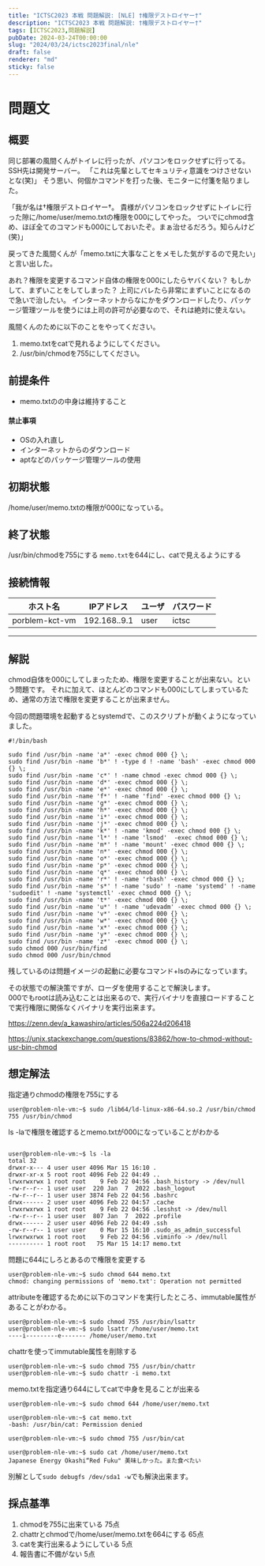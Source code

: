 ```yaml
---
title: "ICTSC2023 本戦 問題解説: [NLE] †権限デストロイヤー†"
description: "ICTSC2023 本戦 問題解説: †権限デストロイヤー†"
tags: [ICTSC2023,問題解説]
pubDate: 2024-03-24T00:00:00
slug: "2024/03/24/ictsc2023final/nle"
draft: false
renderer: "md"
sticky: false
---
```


# 問題文

## 概要

同じ部署の風間くんがトイレに行ったが、パソコンをロックせずに行ってる。
SSH先は開発サーバー。
「これは先輩としてセキュリティ意識をつけさせないとな(笑)」
そう思い、何個かコマンドを打った後、モニターに付箋を貼りました。

「我が名は†権限デストロイヤー†。
貴様がパソコンをロックせずにトイレに行った隙に/home/user/memo.txtの権限を000にしてやった。
ついでにchmod含め、ほぼ全てのコマンドも000にしておいたぞ。まぁ治せるだろう。知らんけど(笑)」

戻ってきた風間くんが「memo.txtに大事なことをメモした気がするので見たい」と言い出した。

あれ？権限を変更するコマンド自体の権限を000にしたらヤバくない？
もしかして、まずいことをしてしまった？
上司にバレたら非常にまずいことになるので急いで治したい。
インターネットからなにかをダウンロードしたり、パッケージ管理ツールを使うには上司の許可が必要なので、それは絶対に使えない。

風間くんのために以下のことをやってください。

1. memo.txtをcatで見れるようにしてください。
2. /usr/bin/chmodを755にしてください。

## 前提条件

- memo.txtのの中身は維持すること

#### 禁止事項

- OSの入れ直し
- インターネットからのダウンロード
- aptなどのパッケージ管理ツールの使用

## 初期状態

/home/user/memo.txtの権限が000になっている。

## 終了状態

/usr/bin/chmodを755にする
`memo.txt`を644にし、catで見えるようにする

## 接続情報

| ホスト名 | IPアドレス | ユーザ | パスワード|
| --------- | ----------- | ------ | ------------------ |
| porblem-kct-vm | 192.168..9.1 | user | ictsc |

---

## 解説

chmod自体を000にしてしまったため、権限を変更することが出来ない。という問題です。
それに加えて、ほとんどのコマンドも000にしてしまっているため、通常の方法で権限を変更することが出来ません。

今回の問題環境を起動するとsystemdで、このスクリプトが動くようになっていました。

```
#!/bin/bash

sudo find /usr/bin -name 'a*' -exec chmod 000 {} \;
sudo find /usr/bin -name 'b*' ! -type d ! -name 'bash' -exec chmod 000 {} \;
sudo find /usr/bin -name 'c*' ! -name chmod -exec chmod 000 {} \;
sudo find /usr/bin -name 'd*' -exec chmod 000 {} \;
sudo find /usr/bin -name 'e*' -exec chmod 000 {} \;
sudo find /usr/bin -name 'f*' ! -name 'find' -exec chmod 000 {} \;
sudo find /usr/bin -name 'g*' -exec chmod 000 {} \;
sudo find /usr/bin -name 'h*' -exec chmod 000 {} \;
sudo find /usr/bin -name 'i*' -exec chmod 000 {} \;
sudo find /usr/bin -name 'j*' -exec chmod 000 {} \;
sudo find /usr/bin -name 'k*' ! -name 'kmod' -exec chmod 000 {} \;
sudo find /usr/bin -name 'l*' ! -name 'lsmod'  -exec chmod 000 {} \;
sudo find /usr/bin -name 'm*' ! -name 'mount' -exec chmod 000 {} \;
sudo find /usr/bin -name 'n*' -exec chmod 000 {} \;
sudo find /usr/bin -name 'o*' -exec chmod 000 {} \;
sudo find /usr/bin -name 'p*' -exec chmod 000 {} \;
sudo find /usr/bin -name 'q*' -exec chmod 000 {} \;
sudo find /usr/bin -name 'r*' ! -name 'rbash' -exec chmod 000 {} \;
sudo find /usr/bin -name 's*' ! -name 'sudo' ! -name 'systemd' ! -name 'sudoedit' ! -name 'systemctl' -exec chmod 000 {} \;
sudo find /usr/bin -name 't*' -exec chmod 000 {} \;
sudo find /usr/bin -name 'u*' ! -name 'udevadm' -exec chmod 000 {} \;
sudo find /usr/bin -name 'v*' -exec chmod 000 {} \;
sudo find /usr/bin -name 'w*' -exec chmod 000 {} \;
sudo find /usr/bin -name 'x*' -exec chmod 000 {} \;
sudo find /usr/bin -name 'y*' -exec chmod 000 {} \;
sudo find /usr/bin -name 'z*' -exec chmod 000 {} \;
sudo chmod 000 /usr/bin/find
sudo chmod 000 /usr/bin/chmod
```

残しているのは問題イメージの起動に必要なコマンド+lsのみになっています。

その状態での解決策ですが、ローダを使用することで解決します。<br>
000でもrootは読み込むことは出来るので、実行バイナリを直接ロードすることで実行権限に関係なくバイナリを実行出来ます。

https://zenn.dev/a_kawashiro/articles/506a224d206418

https://unix.stackexchange.com/questions/83862/how-to-chmod-without-usr-bin-chmod

## 想定解法

指定通りchmodの権限を755にする

```
user@problem-nle-vm:~$ sudo /lib64/ld-linux-x86-64.so.2 /usr/bin/chmod 755 /usr/bin/chmod
```

ls -laで権限を確認するとmemo.txtが000になっていることがわかる

```

user@problem-nle-vm:~$ ls -la
total 32
drwxr-x--- 4 user user 4096 Mar 15 16:10 .
drwxr-xr-x 5 root root 4096 Feb 22 04:49 ..
lrwxrwxrwx 1 root root    9 Feb 22 04:56 .bash_history -> /dev/null
-rw-r--r-- 1 user user  220 Jan  7  2022 .bash_logout
-rw-r--r-- 1 user user 3874 Feb 22 04:56 .bashrc
drwx------ 2 user user 4096 Feb 22 04:57 .cache
lrwxrwxrwx 1 root root    9 Feb 22 04:56 .lesshst -> /dev/null
-rw-r--r-- 1 user user  807 Jan  7  2022 .profile
drwx------ 2 user user 4096 Feb 22 04:49 .ssh
-rw-r--r-- 1 user user    0 Mar 15 16:10 .sudo_as_admin_successful
lrwxrwxrwx 1 root root    9 Feb 22 04:56 .viminfo -> /dev/null
---------- 1 root root   75 Mar 15 14:17 memo.txt
```

問題に644にしろとあるので権限を変更する

```
user@problem-nle-vm:~$ sudo chmod 644 memo.txt
chmod: changing permissions of 'memo.txt': Operation not permitted
```

attributeを確認するために以下のコマンドを実行したところ、immutable属性があることがわかる。

```
user@problem-nle-vm:~$ sudo chmod 755 /usr/bin/lsattr
user@problem-nle-vm:~$ sudo lsattr /home/user/memo.txt
----i---------e------- /home/user/memo.txt
```

chattrを使ってimmutable属性を削除する

```
user@problem-nle-vm:~$ sudo chmod 755 /usr/bin/chattr
user@problem-nle-vm:~$ sudo chattr -i memo.txt
```

memo.txtを指定通り644にしてcatで中身を見ることが出来る

```
user@problem-nle-vm:~$ sudo chmod 644 /home/user/memo.txt

user@problem-nle-vm:~$ cat memo.txt
-bash: /usr/bin/cat: Permission denied

user@problem-nle-vm:~$ sudo chmod 755 /usr/bin/cat

user@problem-nle-vm:~$ sudo cat /home/user/memo.txt
Japanese Energy Okashi“Red Fuku" 美味しかった。また食べたい
```

別解として`sudo debugfs /dev/sda1 -w`でも解決出来ます。

## 採点基準

1. chmodを755に出来ている 75点
2. chattrとchmodで/home/user/memo.txtを664にする 65点
3. catを実行出来るようにしている 5点
4. 報告書に不備がない 5点
